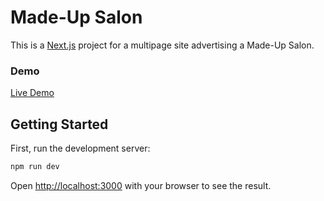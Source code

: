 # Made-Up Salon

This is a [Next.js](https://nextjs.org/) project for a multipage site advertising a Made-Up Salon. 

### Demo

[Live Demo](https://made-up-salon.vercel.app/)

## Getting Started

First, run the development server:

```bash
npm run dev
```

Open [http://localhost:3000](http://localhost:3000) with your browser to see the result.
